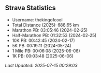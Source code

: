 

## Strava Statistics
- Username: thekingofcool
- Total Distance (2025): 688.65 km
- Marathon PB: 03:05:46 (2024-02-25)
- Half-Marathon PB: 01:32:53 (2024-02-25)
- 10K PB: 00:42:45 (2024-02-17)
- 5K PB: 00:19:11 (2024-05-24)
- 1 Mile PB: 00:06:08 (2025-06-06)
- 1K PB: 00:03:48 (2025-06-06)

*Last Updated: 2025-07-15 00:29:03*
